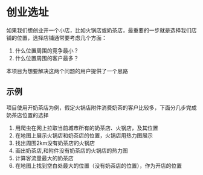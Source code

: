 # 创业选址
如果我们想创业开一个小店，比如火锅店或奶茶店，最重要的一步就是选择我们店铺的位置，选择店铺通常要考虑几个方面：
1. 什么位置周围的竞争最小？
2. 什么位置周围的客户最多？

本项目为想要解决这两个问题的用户提供了一个思路

## 示例
项目使用开奶茶店为例，假定火锅店附件消费奶茶的客户比较多，下面分几步完成奶茶店位置的选择
1. 用爬虫在网上拉取当前城市所有的奶茶店、火锅店，及其位置
2. 在地图上展示火锅店和奶茶店的位置，火锅店用热力图展示
3. 找出周围2km没有奶茶店的火锅店
4. 画出奶茶店,和附件没有奶茶店的火锅店的热力图
5. 计算客流量最大的奶茶店
6. 在地图上找到空白处最大的位置（没有奶茶店的位置），作为开店的位置
